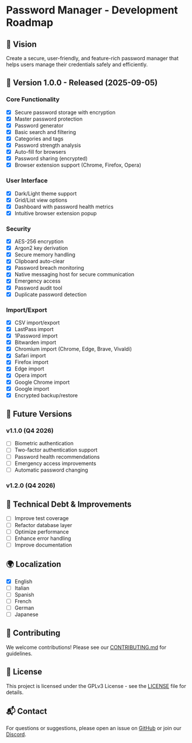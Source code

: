 # Password Manager - Development Roadmap

## 🎯 Vision
Create a secure, user-friendly, and feature-rich password manager that helps users manage their credentials safely and efficiently.

## 🎉 Version 1.0.0 - Released (2025-09-05)

### Core Functionality
- [x] Secure password storage with encryption
- [x] Master password protection
- [x] Password generator
- [x] Basic search and filtering
- [x] Categories and tags
- [x] Password strength analysis
- [x] Auto-fill for browsers
- [x] Password sharing (encrypted)
- [x] Browser extension support (Chrome, Firefox, Opera)

### User Interface
- [x] Dark/Light theme support
- [x] Grid/List view options
- [x] Dashboard with password health metrics
- [x] Intuitive browser extension popup

### Security
- [x] AES-256 encryption
- [x] Argon2 key derivation
- [x] Secure memory handling
- [x] Clipboard auto-clear
- [x] Password breach monitoring
- [x] Native messaging host for secure communication
- [x] Emergency access
- [x] Password audit tool
- [x] Duplicate password detection

### Import/Export
- [x] CSV import/export
- [x] LastPass import
- [x] 1Password import
- [x] Bitwarden import
- [x] Chromium import (Chrome, Edge, Brave, Vivaldi)
- [x] Safari import
- [x] Firefox import
- [x] Edge import
- [x] Opera import
- [x] Google Chrome import
- [x] Google import
- [x] Encrypted backup/restore

## 📅 Future Versions

### v1.1.0 (Q4 2026)
- [ ] Biometric authentication
- [ ] Two-factor authentication support
- [ ] Password health recommendations
- [ ] Emergency access improvements
- [ ] Automatic password changing

### v1.2.0 (Q4 2026)

## 🔧 Technical Debt & Improvements
- [ ] Improve test coverage
- [ ] Refactor database layer
- [ ] Optimize performance
- [ ] Enhance error handling
- [ ] Improve documentation

## 🌍 Localization
- [x] English
- [ ] Italian
- [ ] Spanish
- [ ] French
- [ ] German
- [ ] Japanese

## 🤝 Contributing
We welcome contributions! Please see our [CONTRIBUTING.md](CONTRIBUTING.md) for guidelines.

## 📝 License
This project is licensed under the GPLv3 License - see the [LICENSE](../LICENSE) file for details.

## 📬 Contact
For questions or suggestions, please open an issue on [GitHub](https://github.com/Nsfr750/pass_mgr) or join our [Discord](https://discord.gg/ryqNeuRYjD).
